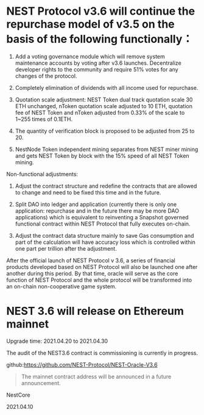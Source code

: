 # NEST Protocol v3.6 will continue the repurchase model of v3.5 on the basis of the following functionally：

1. Add a voting governance module which will remove system maintenance accounts by voting after v3.6 launches. Decentralize developer rights to the community and require 51% votes for any changes of the protocol.

2. Completely elimination of dividends with all income used for repurchase.

3. Quotation scale adjustment: NEST Token dual track quotation scale 30 ETH unchanged, nToken quotation scale adjusted to 10 ETH, quotation fee of NEST Token and nToken adjusted from 0.33% of the scale to 1~255 times of 0.1ETH.

4. The quantity of verification block is proposed to be adjusted from 25 to 20.

5. NestNode Token independent mining separates from NEST miner mining and gets NEST Token by block with the 15% speed of all NEST Token mining.

Non-functional adjustments:

1. Adjust the contract structure and redefine the contracts that are allowed to change and need to be fixed this time and in the future.

2. Split DAO into ledger and application (currently there is only one application: repurchase and in the future there may be more DAO applications) which is equivalent to reinventing a Snapshot governed functional contract within NEST Protocol that fully executes on-chain.

3. Adjust the contract data structure mainly to save Gas consumption and part of the calculation will have accuracy loss which is controlled within one part per trillion after the adjustment.

After the official launch of NEST Protocol v 3.6, a series of financial products developed based on NEST Protocol will also be launched one after another during this period. By that time, oracle will serve as the core function of NEST Protocol and the whole protocol will be transformed into an on-chain non-cooperative game system.

# NEST 3.6 will release on Ethereum mainnet

Upgrade time: 2021.04.20 to 2021.04.30

The audit of the NEST3.6 contract is commissioning is currently in progress.


github:https://github.com/NEST-Protocol/NEST-Oracle-V3.6

> The mainnet contract address will be announced in a future announcement.

NestCore

2021.04.10
